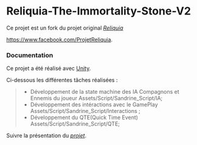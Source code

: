 
# Reliquia-The-Immortality-Stone-V2
Ce projet est un fork du projet original [*Reliquia*](https://github.com/Makiro77/Reliquia-The-Immortality-Stone-V2/tree/main/Reliquia/Assets/Script/Sandrine_Script/IA)


https://www.facebook.com/ProjetReliquia.  



### Documentation

Ce projet a été réalisé avec [Unity](https://unity.com/).

Ci-dessous les différentes tâches réalisées :  


> 
>
> - Développement de la state machine des IA Compagnons et Ennemis du joueur Assets/Script/Sandrine_Script/IA;
> - Développement des intéractions avec le GamePlay Assets/Script/Sandrine_Script/Interactions ;
> - Développement du QTE(Quick Time Event) Assets/Script/Sandrine_Script/QTE;
> 
>

Suivre la présentation du [*projet*](https://github.com/SandoKabe/LeProjetReliquia/blob/main/Presentation.md).
